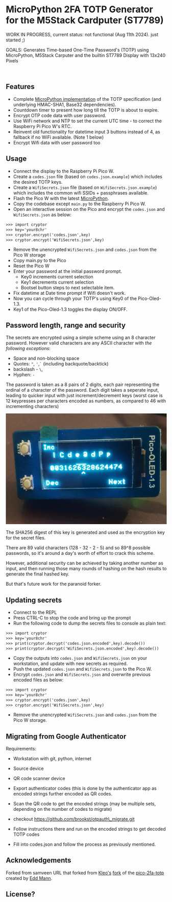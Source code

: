 # MicroPython 2FA TOTP Generator for the M5Stack Cardputer (ST7789)

WORK IN PROGRESS, current status: not functional (Aug 11th 2024). just started ;)

GOALS:
Generates Time-based One-Time Password's (TOTP) using MicroPython, M5Stack Carputer and the builtin ST7789 Display with 13x240 Pixels

<img src="" />

## Features

- Complete [MicroPython implementation](totp) of the TOTP specification (and underlying HMAC-SHA1, Base32 dependencies).
- Countdown timer to present how long till the TOTP is about to expire.
- Encrypt OTP code data with user password.
- Use WiFi network and NTP to set the current UTC time - to correct the Raspberry Pi Pico W's RTC.
- Reinvent old functionality for datetime input 3 buttons instead of 4, as fallback if no WiFi available. (Note 1 below)
- Encrypt Wifi data with user password too


## Usage

- Connect the display to the Raspberry Pi Pico W.
- Create a `codes.json` file (based on `codes.json.example`) which includes the desired TOTP keys.
- Create a `WifiSecrets.json` file (based on `WifiSecrets.json.example`) which includes the common wifi SSIDs + passphrases available.
- Flash the Pico W with the latest [MicroPython](https://micropython.org/download/rp2-pico-w/).
- Copy the codebase except `main.py` to the Raspberry Pi Pico W.
- Open an interactive session on the Pico and encrypt the `codes.json` and `WifiSecrets.json` as below:
```
>>> import cryptor
>>> key='your8chr'
>>> cryptor.encrypt('codes.json',key)
>>> cryptor.encrypt('WifiSecrets.json',key)
```
- Remove the unencrypted `WifiSecrets.json` and `codes.json` from the Pico W storage
- Copy main.py to the Pico
- Reset the Pico W
- Enter your password at the initial password prompt.
  - Key0 increments current selection
  - Key1 decrements current selection
  - Bootsel button steps to next selectable item.
- Fix datetime at Date time prompt if Wifi doesn't work.
- Now you can cycle through your TOTP's using Key0 of the Pico-Oled-1.3.
- Key1 of the Pico-Oled-1.3 toggles the display ON/OFF.


## Password length, range and security

The secrets are encrypted using a simple scheme using an 8 character password. However valid characters are any ASCII
character with *the following exceptions*:
- Space and non-blocking space
- Quotes: `"`, `'`,`` ` `` (including backquote/backtick)
- backslash - `\`,
- Hyphen: `-`

The password is taken as a 8 pairs of 2 digits, each pair representing the ordinal of a character of the password. Each digit takes
a seperate input, leading to quicker input with just increment/decrement keys (worst case is 12 keypresses per characters encoded as
numbers, as compared to 46 with incrementing characters)

<img src="ICDe@dPp.jpg" />

The SHA256 digest of this key is generated and used as the encryption key for the secret files.

There are 89 valid characters (128 - 32 - 2 - 5) and so 89^8 possible passwords, so it's around a day's worth of effort to crack this scheme.

However, additional security can be achieved by taking another number as input, and then running those many rounds of hashing on the hash results to generate the final hashed key.

But that's future work for the paranoid forker.

## Updating secrets

- Connect to the REPL
- Press CTRL-C to stop the code and bring up the prompt
- Run the following code to dump the secrets files to console as plain text:
```
>>> import cryptor
>>> key='your8chr'
>>> print(cryptor.decrypt('codes.json.encoded',key).decode())
>>> print(cryptor.decrypt('WifiSecrets.json.encoded',key).decode())
```
- Copy the outputs into `codes.json` and `WifiSecrets.json` on your workstation, and update with new secrets as required.
- Push the updated `codes.json` and `WifiSecrets.json` to the Pico W.
- Encrypt `codes.json` and `WifiSecrets.json` and overwrite previous encoded files as below:
```
>>> import cryptor
>>> key='your8chr'
>>> cryptor.encrypt('codes.json',key)
>>> cryptor.encrypt('WifiSecrets.json',key)
```
- Remove the unencrypted `WifiSecrets.json` and `codes.json` from the Pico W storage.

## Migrating from Google Authenticator

Requirements:
  - Workstation with git, python, internet
  - Source device
  - QR code scanner device

- Export authenticator codes (this is done by the authenticator app as encoded strings further encoded as QR codes.
- Scan the QR code to get the encoded strings (may be multiple sets, depending on the number of codes to migrate)
- checkout https://github.com/brookst/otpauth\_migrate.git
- Follow instructions there and run on the encoded strings to get decoded TOTP codes
- Fill into codes.json and follow the process as previously mentioned.

## Acknowledgements

Forked from samveen URL that forked from [Kleo's](https://github.com/kleo) [fork](https://github.com/kleo/pico-2fa-totp) of the [pico-2fa-totp](https://github.com/eddmann/pico-2fa-totp) created by [Edd Mann](https://github.com/eddmann).

## License?

